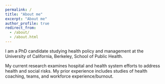 ```yaml
---
permalink: /
title: "About me"
excerpt: "About me"
author_profile: true
redirect_from: 
  - /about/
  - /about.html
---
```


I am a PhD candidate studying health policy and management at the University of California, Berkeley, School of Public Health. 

My current research examines hospital and health system efforts to address health and social risks. My prior experience includes studies of health coaching, teams, and workforce experience/burnout. 
